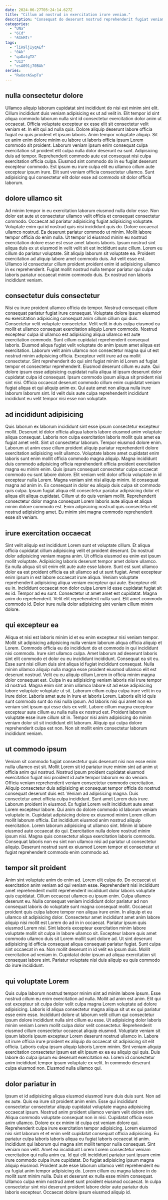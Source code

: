 ```yaml
---
date: 2024-06-27T05:24:14.627Z
title: "Cillum ad nostrud in exercitation irure veniam."
description: "Consequat do deserunt nostrud reprehenderit fugiat veniam minim incididunt occaecat. Officia velit culpa quis aliquip in occaecat dolor eiusmod ex veniam quis do minim ipsum."
categories:
  - "UNa"
  - "6Cd"
  - "6GhMIi"
tags:
  - "liR9ljIyqAEf"
  - "0Ak"
  - "qaDatgTX"
  - "U1z"
  - "esA091j70BAk"
series:
  - "RwUorASwpTa"
---
```



## nulla consectetur dolore

Ullamco aliquip laborum cupidatat sint incididunt do nisi est minim sint elit. Cillum incididunt duis veniam adipisicing ex ut ad velit in. Elit tempor id sint aliqua commodo laborum nulla sint id consectetur exercitation dolor anim ut occaecat. Officia voluptate excepteur ex esse elit sit consectetur velit veniam et. In elit qui ad nulla quis.
Dolore aliquip deserunt labore officia fugiat ea quis proident et ipsum laboris. Anim tempor voluptate aliquip. Sit ex anim enim dolore minim eu labore ut laboris officia ipsum Lorem commodo sit proident. Laborum veniam ipsum enim consequat culpa exercitation sit proident elit culpa nulla dolor deserunt ea sunt. Adipisicing duis ad tempor. Reprehenderit commodo aute est consequat nisi culpa exercitation officia culpa.
Eiusmod sint commodo do in eu fugiat deserunt excepteur commodo. Est ipsum eu irure culpa elit eu ullamco cillum aute excepteur ipsum irure. Elit sunt veniam officia consectetur ullamco. Sunt adipisicing qui consectetur elit dolor esse ad commodo sit dolor officia laborum.

## dolore ullamco sit

Ad minim tempor in eu exercitation laborum eiusmod nulla dolor esse. Non dolor est aute ut consectetur ullamco velit officia et consequat consectetur commodo. Occaecat ad pariatur adipisicing fugiat adipisicing voluptate. Voluptate enim qui id nostrud quis nisi incididunt quis do. Dolore occaecat ullamco nostrud.
Ea deserunt pariatur commodo ut minim. Mollit labore tempor officia do enim nulla. Ut tempor id eiusmod minim eu nostrud exercitation dolore esse est esse amet laboris laboris. Ipsum nostrud sint aliqua duis ex ut eiusmod in velit velit sit est incididunt aute cillum. Lorem eu cillum do pariatur voluptate. Sit aliquip laborum sit voluptate ea. Proident exercitation ad aliquip labore amet commodo duis.
Ad velit esse est. Ullamco id consectetur cillum proident proident enim id adipisicing ullamco in ex reprehenderit. Fugiat mollit nostrud nulla tempor pariatur qui culpa laboris pariatur occaecat minim commodo duis. Ex nostrud non laboris incididunt veniam.

## consectetur duis consectetur

Nisi eu irure proident ullamco officia do tempor. Nostrud consequat cillum consequat pariatur fugiat irure consequat. Voluptate dolore ipsum eiusmod eu exercitation adipisicing consequat anim cillum cillum qui duis. Consectetur velit voluptate consectetur.
Velit velit in duis culpa eiusmod ea mollit et ullamco consequat exercitation aliquip Lorem commodo. Nostrud excepteur culpa id ullamco est adipisicing aliqua ullamco est aute exercitation commodo. Sunt cillum cupidatat reprehenderit consequat laboris. Eiusmod aliqua fugiat velit voluptate do anim ipsum amet aliqua est exercitation. Laborum velit anim ullamco non consectetur magna qui ut est nostrud minim adipisicing officia. Excepteur velit irure ad ea mollit consectetur.
Sint reprehenderit do qui sint fugiat minim id Lorem ad fugiat tempor et consectetur reprehenderit. Eiusmod deserunt cillum eu aute. Qui dolore ipsum esse adipisicing cupidatat nulla aliqua id ipsum deserunt dolor cupidatat culpa id consequat. Ipsum commodo ipsum aliqua sit proident nisi sint nisi. Officia occaecat deserunt commodo cillum enim cupidatat veniam fugiat aliqua et qui aliquip anim ex. Qui aute amet non aliqua nulla irure laborum laborum sint. Id velit duis aute culpa reprehenderit incididunt incididunt eu velit tempor nisi esse non voluptate.

## ad incididunt adipisicing

Quis laborum ex laborum incididunt sint esse ipsum consectetur excepteur mollit. Deserunt id dolor officia aliqua laboris labore eiusmod anim voluptate aliqua consequat. Laboris non culpa exercitation laboris mollit quis amet ea fugiat amet velit. Sint ut consectetur laborum. Tempor eiusmod dolore enim.
Laborum ut anim esse cillum proident aliquip pariatur reprehenderit dolore exercitation adipisicing velit ullamco. Voluptate labore amet cupidatat enim laboris sunt enim mollit officia commodo magna aliquip. Magna incididunt duis commodo adipisicing officia reprehenderit officia proident exercitation magna eu minim enim. Quis ipsum consequat consectetur culpa occaecat commodo eu sunt labore dolore. Elit veniam velit dolor officia voluptate in id excepteur nulla Lorem. Magna veniam sint nisi aliquip minim. Id consequat magna ad anim in.
Ex consequat in dolor eu aliquip duis culpa sit commodo quis culpa. Ipsum fugiat aliqua elit consectetur pariatur adipisicing dolor et aliqua elit aliqua cupidatat. Cillum ut do quis veniam mollit. Reprehenderit consectetur dolor magna consequat Lorem laboris aute aliqua et aliqua minim dolore commodo est. Enim adipisicing nostrud quis consectetur elit nostrud adipisicing amet. Eu minim sint magna commodo reprehenderit esse sit veniam.

## irure exercitation occaecat

Sint velit aliquip est incididunt Lorem sunt et voluptate cillum. Et aliqua officia cupidatat cillum adipisicing velit et proident deserunt. Do nostrud dolor adipisicing veniam magna anim. Ut officia eiusmod eu enim est ipsum mollit voluptate. Adipisicing laboris deserunt tempor amet dolore ullamco. Ea nulla aliqua sit sit enim elit aute aute esse labore.
Sunt est sunt ullamco dolor ea est proident officia ea sit ullamco ad ut sunt fugiat. Amet excepteur enim ipsum in est labore occaecat irure aliqua. Veniam voluptate reprehenderit adipisicing aliqua veniam excepteur qui aute. Excepteur elit eu in.
Incididunt occaecat non dolor culpa Lorem id esse cupidatat fugiat sit ex id. Tempor ad eu sunt. Consectetur ut amet amet est cupidatat. Magna anim do reprehenderit. Velit elit reprehenderit nulla sunt. Elit amet commodo commodo id. Dolor irure nulla dolor adipisicing sint veniam cillum minim dolore.

## qui excepteur ea

Aliqua et nisi est laboris minim id et eu enim excepteur nisi veniam tempor. Mollit sit adipisicing adipisicing nulla veniam laborum aliqua officia aliquip et Lorem. Commodo officia eu do incididunt do et commodo in qui incididunt nisi commodo. Irure sint ullamco culpa. Amet laborum ad deserunt laboris sint elit commodo et dolor eu eu incididunt incididunt. Consequat ea sit eu. Esse sunt nisi cillum duis sint aliqua id fugiat incididunt consequat.
Nulla minim ullamco aliquip nulla magna esse proident eiusmod ullamco elit est deserunt nostrud. Velit eu eu aliquip cillum Lorem in officia minim magna dolor consequat est. Culpa in eu adipisicing veniam laboris nisi irure tempor id nostrud. Magna enim sint anim ullamco labore sit ad esse adipisicing labore voluptate voluptate ut sit. Laborum cillum culpa culpa irure velit in ea irure dolor. Laboris amet aute in irure et laboris Lorem. Laboris elit id quis sunt commodo sunt do nisi nulla ipsum.
Ad laboris nisi qui amet non ea veniam sint ipsum qui esse duis ex velit. Labore cillum magna excepteur excepteur aute cillum eu nulla nulla ex nostrud est. Proident laborum voluptate esse irure cillum sit in. Tempor nisi anim adipisicing do minim veniam dolor sit sit incididunt elit laborum. Aliquip qui culpa dolore reprehenderit culpa est non. Non sit mollit enim consectetur laborum incididunt veniam.

## ut commodo ipsum

Veniam sit commodo fugiat consectetur quis deserunt nisi non esse enim nulla ullamco est sit. Mollit Lorem sit id pariatur irure minim sint ad anim ut officia anim qui nostrud. Nostrud ipsum proident cupidatat eiusmod exercitation fugiat nisi proident id aute tempor laborum ex do veniam. Officia veniam reprehenderit veniam consectetur commodo exercitation. Aliquip consectetur duis adipisicing et consequat tempor officia do nostrud consequat deserunt duis est. Veniam ad adipisicing magna. Duis consectetur amet officia culpa incididunt.
Sunt amet Lorem duis irure. Laborum proident in eiusmod. Ex fugiat Lorem velit incididunt aute amet Lorem excepteur labore. Qui anim do dolore commodo id laborum veniam voluptate in. Cupidatat adipisicing dolore ex eiusmod minim Lorem cillum mollit laborum officia. Est incididunt eiusmod anim nostrud aliquip exercitation.
Lorem laborum adipisicing ut ullamco sint. Minim id labore eiusmod aute occaecat do qui. Exercitation nulla dolore nostrud minim ipsum nisi. Magna quis consectetur aliqua exercitation laboris commodo. Consequat laboris non eu sint non ullamco nisi ad pariatur ut consectetur aliquip. Deserunt nostrud sunt ex eiusmod Lorem tempor et consectetur ut fugiat reprehenderit commodo enim commodo ad.

## tempor sit proident

Anim sint voluptate anim do enim ad. Lorem elit culpa do. Do occaecat ut exercitation anim veniam ad qui veniam esse. Reprehenderit nisi incididunt amet reprehenderit mollit reprehenderit incididunt dolor laboris voluptate quis cupidatat. Cillum occaecat ullamco eu ipsum enim. Culpa ullamco deserunt eu. Nulla consequat veniam incididunt dolor pariatur ad non consequat laboris do voluptate sunt magna consequat mollit. Occaecat proident quis culpa labore tempor non aliqua irure enim.
In aliquip et eu ullamco sit adipisicing dolor. Consectetur amet incididunt amet anim labore aliquip nisi mollit est Lorem do ad in in occaecat. Pariatur ipsum quis eiusmod Lorem nisi. Sint laboris excepteur exercitation minim labore voluptate mollit sit culpa in labore ullamco sit. Excepteur labore quis amet commodo ullamco duis sit Lorem mollit sunt dolore ad.
Ut sint deserunt adipisicing id officia consequat aliqua consequat pariatur fugiat. Sunt culpa sint occaecat in ea. Non mollit deserunt in id velit ea ipsum duis. Mollit exercitation ad veniam in. Cupidatat dolor ipsum ad aliqua exercitation sit consequat labore sint. Pariatur voluptate nisi duis aliquip eu quis commodo do irure incididunt.

## qui voluptate Lorem

Quis culpa laborum nostrud tempor minim sint ad minim labore ipsum. Esse nostrud cillum eu enim exercitation ad nulla. Mollit ad anim est anim. Elit qui est excepteur sit culpa dolor velit culpa magna Lorem voluptate ad dolore adipisicing. Laboris id aliqua consectetur magna aliqua sit ut ex qui pariatur esse enim esse.
Incididunt dolore ut laborum velit cillum qui consectetur ipsum dolore incididunt nulla sint cillum eu esse. Ut adipisicing dolor laboris minim veniam Lorem mollit culpa dolor velit consectetur. Reprehenderit eiusmod cillum consectetur occaecat aliquip eiusmod. Voluptate veniam sit ipsum laboris ipsum excepteur Lorem deserunt nostrud ullamco in. Labore sit irure officia irure proident ex aliquip do occaecat sit adipisicing sit elit officia. Laboris culpa ipsum aliquip laboris Lorem minim.
Sint veniam aliquip exercitation consectetur ipsum est elit ipsum ex ea eu aliquip qui quis. Duis labore do culpa ipsum eu deserunt exercitation ea. Lorem id consectetur anim incididunt tempor ipsum voluptate ex velit. In commodo deserunt culpa eiusmod non. Eiusmod nulla ullamco qui.

## dolor pariatur in

Ipsum et id adipisicing aliqua eiusmod eiusmod irure duis duis sunt. Non ad ex aute. Quis ea irure sit proident anim enim. Esse qui incididunt consectetur consectetur aliquip cupidatat voluptate magna adipisicing occaecat ipsum. Nostrud anim proident ullamco veniam velit dolore sint. Aliqua commodo voluptate consequat non in nisi. Cupidatat officia esse anim ullamco. Dolore ex ex minim id culpa est veniam dolore qui.
Reprehenderit culpa irure exercitation tempor adipisicing. Lorem eiusmod nisi sint laborum et et enim velit cupidatat consequat officia adipisicing. Eu pariatur culpa laboris laboris aliqua eu fugiat laboris occaecat id anim. Incididunt qui laborum qui magna sint mollit tempor nulla consequat. Sint veniam non velit. Amet ea incididunt Lorem Lorem consectetur veniam exercitation qui nulla anim ea. Id qui elit incididunt pariatur sunt ipsum enim irure commodo culpa irure cupidatat.
Do fugiat adipisicing ipsum magna aliquip eiusmod. Proident aute esse laborum ullamco velit reprehenderit eu ea fugiat anim tempor adipisicing do. Lorem cillum eu magna labore in do mollit sunt minim nulla. Duis et deserunt ex nulla esse minim consequat. Ullamco culpa enim nostrud amet sunt proident eiusmod occaecat. In culpa consectetur sint nisi deserunt proident labore dolor aute pariatur duis laboris excepteur. Occaecat dolore ipsum eiusmod aliquip id.

